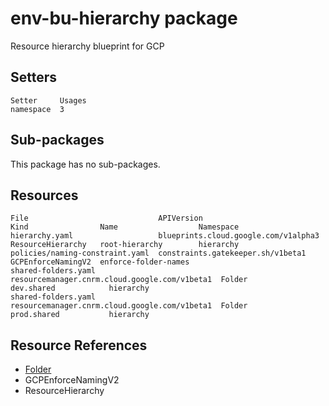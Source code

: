 # env-bu-hierarchy package

Resource hierarchy blueprint for GCP

## Setters

```
Setter     Usages
namespace  3
```

## Sub-packages

This package has no sub-packages.

## Resources

```
File                             APIVersion                                     Kind                Name                  Namespace
hierarchy.yaml                   blueprints.cloud.google.com/v1alpha3           ResourceHierarchy   root-hierarchy        hierarchy
policies/naming-constraint.yaml  constraints.gatekeeper.sh/v1beta1              GCPEnforceNamingV2  enforce-folder-names
shared-folders.yaml              resourcemanager.cnrm.cloud.google.com/v1beta1  Folder              dev.shared            hierarchy
shared-folders.yaml              resourcemanager.cnrm.cloud.google.com/v1beta1  Folder              prod.shared           hierarchy
```

## Resource References

- [Folder](https://cloud.google.com/config-connector/docs/reference/resource-docs/resourcemanager/folder)
- GCPEnforceNamingV2
- ResourceHierarchy

